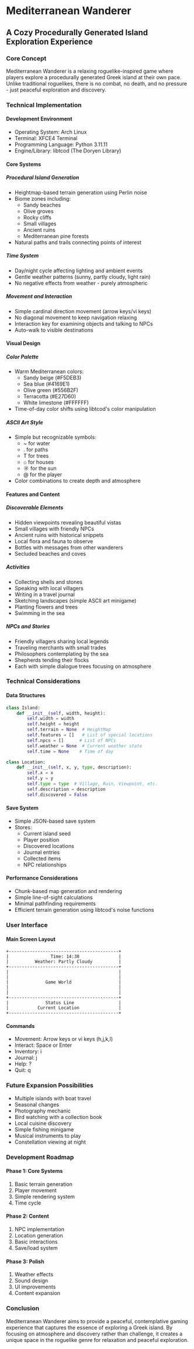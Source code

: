 # Mediterranean Wanderer
## A Cozy Procedurally Generated Island Exploration Experience

### Core Concept
Mediterranean Wanderer is a relaxing roguelike-inspired game where players explore a procedurally generated Greek island at their own pace. Unlike traditional roguelikes, there is no combat, no death, and no pressure - just peaceful exploration and discovery.

### Technical Implementation

#### Development Environment
- Operating System: Arch Linux
- Terminal: XFCE4 Terminal
- Programming Language: Python 3.11.11
- Engine/Library: libtcod (The Doryen Library)

#### Core Systems

##### Procedural Island Generation
- Heightmap-based terrain generation using Perlin noise
- Biome zones including:
  - Sandy beaches
  - Olive groves
  - Rocky cliffs
  - Small villages
  - Ancient ruins
  - Mediterranean pine forests
- Natural paths and trails connecting points of interest

##### Time System
- Day/night cycle affecting lighting and ambient events
- Gentle weather patterns (sunny, partly cloudy, light rain)
- No negative effects from weather - purely atmospheric

##### Movement and Interaction
- Simple cardinal direction movement (arrow keys/vi keys)
- No diagonal movement to keep navigation relaxing
- Interaction key for examining objects and talking to NPCs
- Auto-walk to visible destinations

#### Visual Design

##### Color Palette
- Warm Mediterranean colors:
  - Sandy beige (#F5DEB3)
  - Sea blue (#4169E1)
  - Olive green (#556B2F)
  - Terracotta (#E27D60)
  - White limestone (#FFFFFF)
- Time-of-day color shifts using libtcod's color manipulation

##### ASCII Art Style
- Simple but recognizable symbols:
  - ~ for water
  - . for paths
  - T for trees
  - ⌂ for houses
  - ☼ for the sun
  - @ for the player
- Color combinations to create depth and atmosphere

#### Features and Content

##### Discoverable Elements
- Hidden viewpoints revealing beautiful vistas
- Small villages with friendly NPCs
- Ancient ruins with historical snippets
- Local flora and fauna to observe
- Bottles with messages from other wanderers
- Secluded beaches and coves

##### Activities
- Collecting shells and stones
- Speaking with local villagers
- Writing in a travel journal
- Sketching landscapes (simple ASCII art minigame)
- Planting flowers and trees
- Swimming in the sea

##### NPCs and Stories
- Friendly villagers sharing local legends
- Traveling merchants with small trades
- Philosophers contemplating by the sea
- Shepherds tending their flocks
- Each with simple dialogue trees focusing on atmosphere

### Technical Considerations

#### Data Structures
```python
class Island:
    def __init__(self, width, height):
        self.width = width
        self.height = height
        self.terrain = None  # HeightMap
        self.features = []   # List of special locations
        self.npcs = []      # List of NPCs
        self.weather = None  # Current weather state
        self.time = None    # Time of day

class Location:
    def __init__(self, x, y, type, description):
        self.x = x
        self.y = y
        self.type = type  # Village, Ruin, Viewpoint, etc.
        self.description = description
        self.discovered = False
```

#### Save System
- Simple JSON-based save system
- Stores:
  - Current island seed
  - Player position
  - Discovered locations
  - Journal entries
  - Collected items
  - NPC relationships

#### Performance Considerations
- Chunk-based map generation and rendering
- Simple line-of-sight calculations
- Minimal pathfinding requirements
- Efficient terrain generation using libtcod's noise functions

### User Interface

#### Main Screen Layout
```
+------------------------------------------+
|                Time: 14:30               |
|          Weather: Partly Cloudy          |
+------------------------------------------+
|                                          |
|                                          |
|              Game World                  |
|                                          |
|                                          |
+------------------------------------------+
|              Status Line                 |
|           Current Location               |
+------------------------------------------+
```

#### Commands
- Movement: Arrow keys or vi keys (h,j,k,l)
- Interact: Space or Enter
- Inventory: i
- Journal: j
- Help: ?
- Quit: q

### Future Expansion Possibilities
- Multiple islands with boat travel
- Seasonal changes
- Photography mechanic
- Bird watching with a collection book
- Local cuisine discovery
- Simple fishing minigame
- Musical instruments to play
- Constellation viewing at night

### Development Roadmap

#### Phase 1: Core Systems
1. Basic terrain generation
2. Player movement
3. Simple rendering system
4. Time cycle

#### Phase 2: Content
1. NPC implementation
2. Location generation
3. Basic interactions
4. Save/load system

#### Phase 3: Polish
1. Weather effects
2. Sound design
3. UI improvements
4. Content expansion

### Conclusion
Mediterranean Wanderer aims to provide a peaceful, contemplative gaming experience that captures the essence of exploring a Greek island. By focusing on atmosphere and discovery rather than challenge, it creates a unique space in the roguelike genre for relaxation and peaceful exploration.